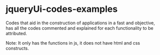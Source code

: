 # jqueryUi-codes-examples
Codes that aid in the construction of applications in a fast and objective, has all the codes commented and explained for each functionality to be attributed.

Note: It only has the functions in js, it does not have html and css constructs.
